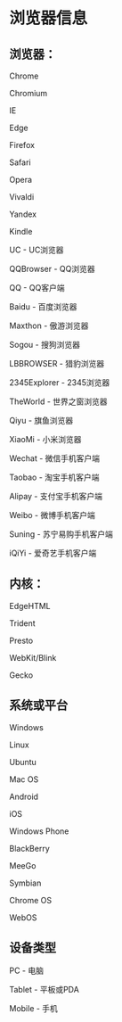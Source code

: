 # 浏览器信息

## 浏览器：

Chrome

Chromium

IE

Edge

Firefox

Safari

Opera

Vivaldi

Yandex

Kindle

UC - UC浏览器

QQBrowser - QQ浏览器

QQ - QQ客户端

Baidu - 百度浏览器

Maxthon - 傲游浏览器

Sogou - 搜狗浏览器

LBBROWSER - 猎豹浏览器

2345Explorer - 2345浏览器

TheWorld - 世界之窗浏览器

Qiyu - 旗鱼浏览器

XiaoMi - 小米浏览器

Wechat - 微信手机客户端

Taobao - 淘宝手机客户端

Alipay - 支付宝手机客户端

Weibo - 微博手机客户端

Suning - 苏宁易购手机客户端

iQiYi - 爱奇艺手机客户端

## 内核：

EdgeHTML

Trident

Presto

WebKit/Blink

Gecko

## 系统或平台

Windows

Linux

Ubuntu

Mac	OS

Android

iOS

Windows Phone

BlackBerry

MeeGo

Symbian

Chrome OS

WebOS

## 设备类型

PC - 电脑

Tablet - 平板或PDA

Mobile - 手机